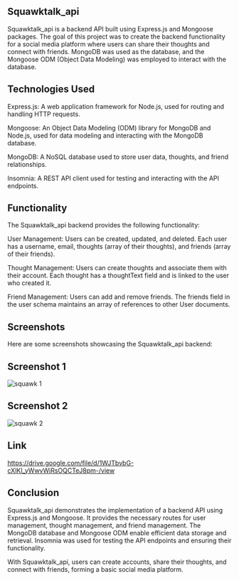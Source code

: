 ## Squawktalk_api
Squawktalk_api is a backend API built using Express.js and Mongoose packages. The goal of this project was to create the backend functionality for a social media platform where users can share their thoughts and connect with friends. MongoDB was used as the database, and the Mongoose ODM (Object Data Modeling) was employed to interact with the database.

## Technologies Used
Express.js: A web application framework for Node.js, used for routing and handling HTTP requests.

Mongoose: An Object Data Modeling (ODM) library for MongoDB and Node.js, used for data modeling and interacting with the MongoDB database.

MongoDB: A NoSQL database used to store user data, thoughts, and friend relationships.

Insomnia: A REST API client used for testing and interacting with the API endpoints.

## Functionality
The Squawktalk_api backend provides the following functionality:

User Management: Users can be created, updated, and deleted. Each user has a username, email, thoughts (array of their thoughts), and friends (array of their friends).

Thought Management: Users can create thoughts and associate them with their account. Each thought has a thoughtText field and is linked to the user who created it.

Friend Management: Users can add and remove friends. The friends field in the user schema maintains an array of references to other User documents.

## Screenshots
Here are some screenshots showcasing the Squawktalk_api backend:

## Screenshot 1
![squawk 1](https://github.com/Grillmast/squawktalk_api/assets/115853912/0f9d42ca-0762-4ab4-a654-5881e202acf6)

## Screenshot 2
![squawk 2](https://github.com/Grillmast/squawktalk_api/assets/115853912/44137b53-0173-4c9b-b3a2-0314ef4eca22)


## Link 
https://drive.google.com/file/d/1WJTbvbG-cXlKI_yWwvWjRsOQCTeJ8pm-/view

## Conclusion
Squawktalk_api demonstrates the implementation of a backend API using Express.js and Mongoose. It provides the necessary routes for user management, thought management, and friend management. The MongoDB database and Mongoose ODM enable efficient data storage and retrieval. Insomnia was used for testing the API endpoints and ensuring their functionality.

With Squawktalk_api, users can create accounts, share their thoughts, and connect with friends, forming a basic social media platform.
